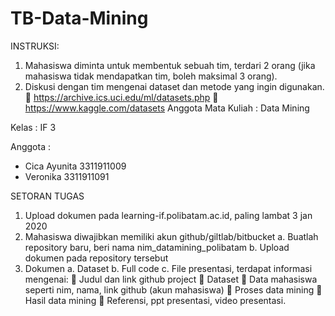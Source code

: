 # TB-Data-Mining
INSTRUKSI:
1. Mahasiswa diminta untuk membentuk sebuah tim, terdari 2 orang (jika mahasiswa tidak
mendapatkan tim, boleh maksimal 3 orang).
2. Diskusi dengan tim mengenai dataset dan metode yang ingin digunakan.
 https://archive.ics.uci.edu/ml/datasets.php
 https://www.kaggle.com/datasets
Anggota
Mata Kuliah : Data Mining

Kelas       : IF 3

Anggota     : 

- Cica Ayunita 3311911009
- Veronika 3311911091

SETORAN TUGAS
1. Upload dokumen pada learning-if.polibatam.ac.id, paling lambat  3 jan 2020
2. Mahasiswa diwajibkan memiliki akun github/giltlab/bitbucket
    a. Buatlah repository baru, beri nama nim_datamining_polibatam
    b. Upload dokumen pada repository tersebut
3. Dokumen
    a. Dataset
    b. Full code
c. File presentasi, terdapat informasi mengenai:
     Judul dan link github project
     Dataset
     Data mahasiswa seperti nim, nama, link github (akun mahasiswa)
     Proses data mining
     Hasil data mining
     Referensi,
      ppt presentasi,
      video presentasi.
